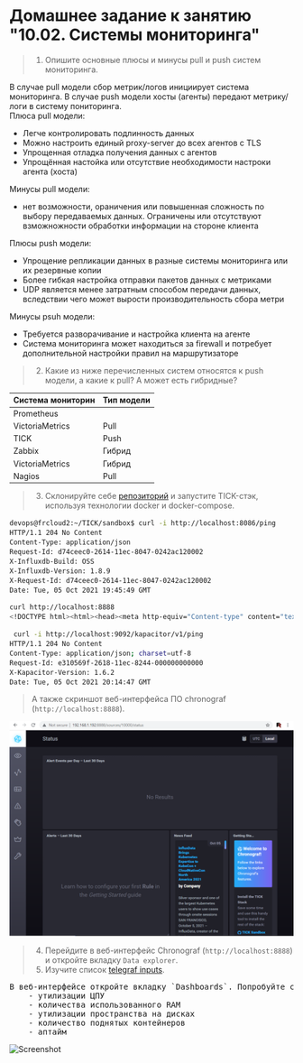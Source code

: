 # Домашнее задание к занятию "10.02. Системы мониторинга"

> 1. Опишите основные плюсы и минусы pull и push систем мониторинга.

В случае pull модели сбор метрик/логов инициирует система мониторинга. В случае push модели хосты (агенты) передают метрику/логи в систему пониторинга.  
Плюса pull модели:  
- Легче контролировать подлинность данных
- Можно настроить единый proxy-server до всех агентов с TLS
- Упрощенная отладка получения данных с агентов
- Упрощённая настойка или отсутствие необходимости настроки агента (хоста)

Минусы pull модели: 
- нет возможности, ораничения или повышенная сложность по выбору передаваемых данных. Ограничены или отсутствуют взможножности обработки информации на стороне клиента

Плюсы push модели:
- Упрощение репликации данных в разные системы мониторинга или их резервные копии 
- Более гибкая настройка отправки пакетов данных с  метриками
- UDP является менее затратным способом передачи данных, вследствии чего может вырости производительность сбора метри

Минусы psuh модели:  
- Требуется разворачивание и настройка клиента на агенте
- Система мониторинга может находиться за firewall и потребует дополнительной настройки правил на маршрутизаторе

> 2. Какие из ниже перечисленных систем относятся к push модели, а какие к pull? А может есть гибридные?

Система мониторин  | Тип модели
--- | ---
Prometheus | 
VictoriaMetrics | Pull
TICK | Push
Zabbix | Гибрид
VictoriaMetrics | Гибрид
Nagios | Pull

> 3. Склонируйте себе [репозиторий](https://github.com/influxdata/sandbox/tree/master) и запустите TICK-стэк, 
используя технологии docker и docker-compose.

```bash
devops@frcloud2:~/TICK/sandbox$ curl -i http://localhost:8086/ping
HTTP/1.1 204 No Content
Content-Type: application/json
Request-Id: d74ceec0-2614-11ec-8047-0242ac120002
X-Influxdb-Build: OSS
X-Influxdb-Version: 1.8.9
X-Request-Id: d74ceec0-2614-11ec-8047-0242ac120002
Date: Tue, 05 Oct 2021 19:45:49 GMT

```

```bash
curl http://localhost:8888
<!DOCTYPE html><html><head><meta http-equiv="Content-type" content="text/html; charset=utf-8"><title>Chronograf</title><link rel="icon shortcut" href="/favicon.fa749080.ico"><link rel="stylesheet" href="/src.d80ed715.css"></head><body> <div id="react-root" data-basepath=""></div> <script src="/src.c278d833.js"></script> </body></html>
```

```bash
 curl -i http://localhost:9092/kapacitor/v1/ping
HTTP/1.1 204 No Content
Content-Type: application/json; charset=utf-8
Request-Id: e310569f-2618-11ec-8244-000000000000
X-Kapacitor-Version: 1.6.2
Date: Tue, 05 Oct 2021 20:14:47 GMT

```

> А также скриншот веб-интерфейса ПО chronograf (`http://localhost:8888`). 

![Screenshot](./TICK_GUI.png)

> 4. Перейдите в веб-интерфейс Chronograf (`http://localhost:8888`) и откройте вкладку `Data explorer`.  
> 5. Изучите список [telegraf inputs](https://github.com/influxdata/telegraf/tree/master/plugins/inputs). 

<pre>
В веб-интерфейсе откройте вкладку `Dashboards`. Попробуйте создать свой dashboard с отображением:
    - утилизации ЦПУ
    - количества использованного RAM
    - утилизации пространства на дисках
    - количество поднятых контейнеров
    - аптайм
</pre>

![Screenshot](./Screenshot.png)

